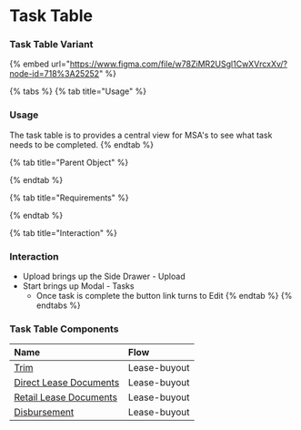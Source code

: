 # Task Table

### Task Table Variant

{% embed url="https://www.figma.com/file/w78ZiMR2USgl1CwXVrcxXv/?node-id=718%3A25252" %}

{% tabs %}
{% tab title="Usage" %}
### Usage

The task table is to provides a central view for MSA's to see what task needs to be completed.
{% endtab %}

{% tab title="Parent Object" %}

{% endtab %}

{% tab title="Requirements" %}

{% endtab %}

{% tab title="Interaction" %}
### Interaction

* Upload brings up the Side Drawer - Upload
* Start brings up Modal - Tasks
  * Once task is complete the button link turns to Edit
{% endtab %}
{% endtabs %}

### Task Table Components

| Name | Flow |
| :--- | :--- |
| [Trim](trim.md) | Lease-buyout |
| [Direct Lease Documents](direct-lease-documents.md) | Lease-buyout |
| [Retail Lease Documents](retail-lease-documents.md) | Lease-buyout |
| [Disbursement](disbursement.md) | Lease-buyout |


